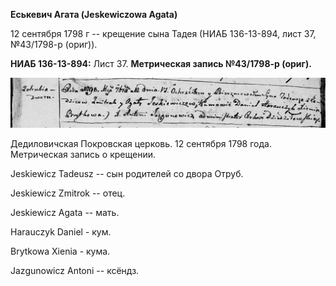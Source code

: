 **Еськевич Агата (Jeskewiczowa Agata)**

12 сентября 1798 г -- крещение сына Тадея (НИАБ 136-13-894, лист 37,
№43/1798-р (ориг)).

**НИАБ 136-13-894:** Лист 37. **Метрическая запись №43/1798-р (ориг).**

![](./media/38a938213a7bcc06080cac0a201d8a4e9f28e121.png)

Дедиловичская Покровская церковь. 12 сентября 1798 года. Метрическая
запись о крещении.

Jeskiewicz Tadeusz -- сын родителей со двора Отруб.

Jeskiewicz Zmitrok -- отец.

Jeskiewicz Agata -- мать.

Harauczyk Daniel - кум.

Brytkowa Xienia - кума.

Jazgunowicz Antoni -- ксёндз.
